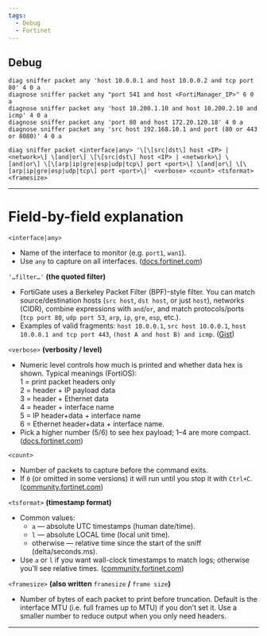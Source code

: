 ```yaml
---
tags:
  - Debug
  - Fortinet
---
```


## Debug 

```
diag sniffer packet any 'host 10.0.0.1 and host 10.0.0.2 and tcp port 80' 4 0 a
diagnose sniffer packet any "port 541 and host <FortiManager_IP>" 6 0 a
diagnose sniffer packet any 'host 10.200.1.10 and host 10.200.2.10 and icmp' 4 0 a 
diagnose sniffer packet any 'port 80 and host 172.20.120.18' 4 0 a 
diagnose sniffer packet any 'src host 192.168.10.1 and port (80 or 443 or 8080)' 4 0 a
```

```
diag sniffer packet <interface|any> '\[\[src|dst\] host <IP> | <network>\] \[and|or\] \[\[src|dst\] host <IP> | <network>\] \[and|or\] \[\[arp|ip|gre|esp|udp|tcp\] port <port>\] \[and|or\] \[\[arp|ip|gre|esp|udp|tcp\] port <port>\]' <verbose> <count> <tsformat> <framesize>
```

---

# Field-by-field explanation

`<interface|any>`

- Name of the interface to monitor (e.g. `port1`, `wan1`).
- Use `any` to capture on all interfaces. ([docs.fortinet.com](https://docs.fortinet.com/document/fortigate/7.6.4/administration-guide/680228/performing-a-sniffer-trace-or-packet-capture?utm_source=chatgpt.com "Performing a sniffer trace or packet capture"))

`'…filter…'` **(the quoted filter)**

- FortiGate uses a Berkeley Packet Filter (BPF)-style filter. You can match source/destination hosts (`src host`, `dst host`, or just `host`), networks (CIDR), combine expressions with `and`/`or`, and match protocols/ports (`tcp port 80`, `udp port 53`, `arp`, `ip`, `gre`, `esp`, etc.).
- Examples of valid fragments: `host 10.0.0.1`, `src host 10.0.0.1`, `host 10.0.0.1 and tcp port 443`, `(host A and host B) and icmp`. ([Gist](https://gist.github.com/cetinajero/1effb04ee9ae9fc6f65faaf43d4bff9b?utm_source=chatgpt.com "Usefull Fortigate CLI commands"))

`<verbose>` **(verbosity / level)**

- Numeric level controls how much is printed and whether data hex is shown. Typical meanings (FortiOS):  
  1 = print packet headers only  
  2 = header + IP payload data  
  3 = header + Ethernet data  
  4 = header + interface name  
  5 = IP header+data + interface name  
  6 = Ethernet header+data + interface name.
- Pick a higher number (5/6) to see hex payload; 1–4 are more compact. ([docs.fortinet.com](https://docs.fortinet.com/document/fortigate/7.6.4/cli-reference/303299696/diagnose-sniffer?utm_source=chatgpt.com "diagnose sniffer | FortiGate / FortiOS 7.6.4"))

`<count>`

- Number of packets to capture before the command exits.
- If `0` (or omitted in some versions) it will run until you stop it with `Ctrl+C`. ([community.fortinet.com](https://community.fortinet.com/t5/FortiGate/Technical-Tip-Capture-Bidirectional-traffic-using-NP7-sniffer/ta-p/326800?utm_source=chatgpt.com "Technical Tip: Capture Bidirectional traffic using NP7 sniffer"))

`<tsformat>` **(timestamp format)**

- Common values: 
  - `a` — absolute UTC timestamps (human date/time).
  - `l` — absolute LOCAL time (local unit time).
  - otherwise — relative time since the start of the sniff (delta/seconds.ms).
- Use `a` or `l` if you want wall-clock timestamps to match logs; otherwise you’ll see relative times. ([community.fortinet.com](https://community.fortinet.com/t5/FortiGate/Troubleshooting-Tip-Using-the-FortiOS-built-in-packet-sniffer/ta-p/194222?utm_source=chatgpt.com "Using the FortiOS built-in packet sniffer..."))

`<framesize>` **(also written** `framesize` **/** `frame size`**)**

- Number of bytes of each packet to print before truncation. Default is the interface MTU (i.e. full frames up to MTU) if you don’t set it. Use a smaller number to reduce output when you only need headers.

---